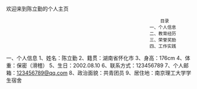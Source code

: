 欢迎来到陈立勤的个人主页


                                                              目录
                                                          一、个人信息
                                                          二、教育经历
                                                          三、荣誉奖励
                                                          四、工作实践

一、个人信息
     1、姓名：陈立勤
     2、籍贯：湖南省怀化市
     3、身高：176cm
     4、体重：保密（滑稽）
     5、生日：2002.08.10
     6、联系方式：123456789
     7、个人邮箱：123456789@qq.com
     8、政治面貌：共青团员
     9、居住地：南京理工大学学生宿舍
